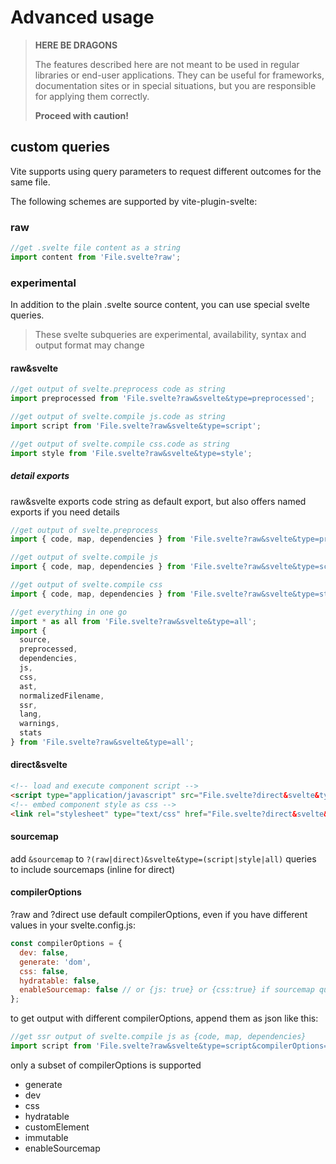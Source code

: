 # Advanced usage

> **HERE BE DRAGONS**
>
> The features described here are not meant to be used in regular libraries or end-user applications.
> They can be useful for frameworks, documentation sites or in special situations, but you are responsible for applying them correctly.
>
> **Proceed with caution!**

## custom queries

Vite supports using query parameters to request different outcomes for the same file.

The following schemes are supported by vite-plugin-svelte:

### raw

```js
//get .svelte file content as a string
import content from 'File.svelte?raw';
```

### experimental

In addition to the plain .svelte source content, you can use special svelte queries.

> These svelte subqueries are experimental, availability, syntax and output format may change

#### raw&svelte

```js
//get output of svelte.preprocess code as string
import preprocessed from 'File.svelte?raw&svelte&type=preprocessed';
```

```js
//get output of svelte.compile js.code as string
import script from 'File.svelte?raw&svelte&type=script';
```

```js
//get output of svelte.compile css.code as string
import style from 'File.svelte?raw&svelte&type=style';
```

##### detail exports

raw&svelte exports code string as default export, but also offers named exports if you need details

```js
//get output of svelte.preprocess
import { code, map, dependencies } from 'File.svelte?raw&svelte&type=preprocessed';
```

```js
//get output of svelte.compile js
import { code, map, dependencies } from 'File.svelte?raw&svelte&type=script';
```

```js
//get output of svelte.compile css
import { code, map, dependencies } from 'File.svelte?raw&svelte&type=style';
```

```js
//get everything in one go
import * as all from 'File.svelte?raw&svelte&type=all';
import {
  source,
  preprocessed,
  dependencies,
  js,
  css,
  ast,
  normalizedFilename,
  ssr,
  lang,
  warnings,
  stats
} from 'File.svelte?raw&svelte&type=all';
```

#### direct&svelte

```html
<!-- load and execute component script -->
<script type="application/javascript" src="File.svelte?direct&svelte&type=script&lang.js" />
<!-- embed component style as css -->
<link rel="stylesheet" type="text/css" href="File.svelte?direct&svelte&type=style&lang.css" />
```

#### sourcemap

add `&sourcemap` to `?(raw|direct)&svelte&type=(script|style|all)` queries to include sourcemaps (inline for direct)

#### compilerOptions

?raw and ?direct use default compilerOptions, even if you have different values in your svelte.config.js:

```js
const compilerOptions = {
  dev: false,
  generate: 'dom',
  css: false,
  hydratable: false,
  enableSourcemap: false // or {js: true} or {css:true} if sourcemap query is set
};
```

to get output with different compilerOptions, append them as json like this:

```js
//get ssr output of svelte.compile js as {code, map, dependencies}
import script from 'File.svelte?raw&svelte&type=script&compilerOptions={generate:"ssr"}';
```

only a subset of compilerOptions is supported

- generate
- dev
- css
- hydratable
- customElement
- immutable
- enableSourcemap
